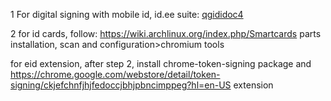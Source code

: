 1 For digital signing with mobile id, id.ee suite: [qgididoc4](https://aur.archlinux.org/packages.php?ID=664985)

2 for id cards, follow: 
https://wiki.archlinux.org/index.php/Smartcards parts installation, scan and configuration>chromium tools

for eid extension, after step 2, install chrome-token-signing package and https://chrome.google.com/webstore/detail/token-signing/ckjefchnfjhjfedoccjbhjpbncimppeg?hl=en-US extension
